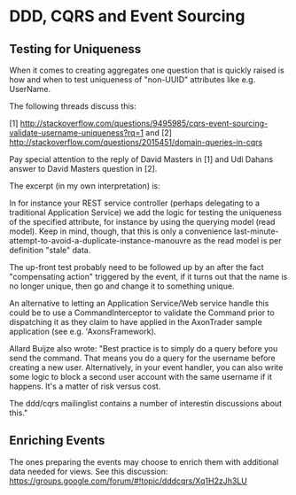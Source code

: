 DDD, CQRS and Event Sourcing
============================


## Testing for Uniqueness

When it comes to creating aggregates one question that is quickly raised is how 
and when to test uniqueness of "non-UUID" attributes like e.g. UserName.

The following threads discuss this:

[1] http://stackoverflow.com/questions/9495985/cqrs-event-sourcing-validate-username-uniqueness?rq=1 
and 
[2] http://stackoverflow.com/questions/2015451/domain-queries-in-cqrs

Pay special attention to the reply of David Masters in [1] and Udi Dahans 
answer to David Masters question in [2].

The excerpt (in my own interpretation) is:

In for instance your REST service controller (perhaps delegating to a 
traditional Application Service) we add the logic for testing the uniqueness 
of the specified attribute, for instance by using the querying model (read 
model). Keep in mind, though, that this is only a convenience last-minute-
attempt-to-avoid-a-duplicate-instance-manouvre as the read model is per 
definition "stale" data. 

The up-front test probably need to be followed up by an after the fact 
"compensating action" triggered by the event, if it turns out that the name is 
no longer unique, then go and change it to something unique.   

An alternative to letting an Application Service/Web service handle this could 
be to use a CommandInterceptor to validate the Command prior to dispatching it 
as they claim to have applied in the AxonTrader sample application (see e.g. 
'AxonsFramework). 

Allard Buijze also wrote:
"Best practice is to simply do a query before you send the command. That
means you do a query for the username before creating a new user.
Alternatively, in your event handler, you can also write some logic to
block a second user account with the same username if it happens.
It's a matter of risk versus cost.

The ddd/cqrs mailinglist contains a number of interestin discussions about
this."


## Enriching Events

The ones preparing the events may choose to enrich them with additional data needed for views.
See this discussion: https://groups.google.com/forum/#!topic/dddcqrs/Xq1H2zJh3LU

